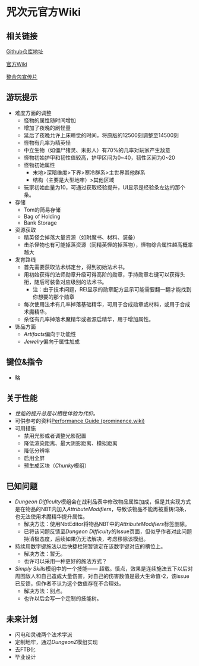 # 咒次元官方Wiki

## 相关链接

[Github仓库地址](https://github.com/Karashok-Leo/Spell-Dimension-Modpack)

[官方Wiki](https://karashok-leo.github.io/Wiki/)

[整合包宣传片](https://www.bilibili.com/video/BV1sZ42117eN)

## 游玩提示

 - 难度方面的调整
	 - 怪物的属性随时间增加
	 - 增加了夜晚的刷怪量
	 - 延后了夜晚允许上床睡觉的时间，将原版的12500刻调整至14500刻
	 - 怪物有几率为精英怪
	 - 中立生物（如僵尸猪灵、末影人）有70%的几率对玩家产生敌意
	 - 怪物初始护甲和韧性值较高，护甲区间为0~40，韧性区间为0~20
	 - 怪物初始属性
		 - 末地>深暗维度>下界>寒冷群系>主世界其他群系
		 - 结构（主要是大型地牢）>其他区域
	 - 玩家初始血量为10，可通过获取经验提升，UI显示是经验条左边的那个条。
 - 存储
	 - Tom的简易存储
	 - Bag of Holding
	 - Bank Storage
 - 资源获取
	 - 精英怪会掉落大量资源（如附魔书、材料、装备）
	 - 击杀怪物也有可能掉落资源（同精英怪的掉落物），怪物综合属性越高概率越大
 - 发育路线
	 - 首先需要获取法术绑定台，得到初始法术书。
	 - 用初始获得的法师勋章升级可得高阶的勋章，手持勋章右键可以获得头衔，随后可装备对应级别的法术书。
		 - 注：由于技术问题，REI显示的勋章配方显示可能需要翻一翻才能找到你想要的那个勋章
	 - 每次使用法术有几率掉落基础精华，可用于合成勋章或材料，或用于合成术魔精华。
	 - 杀怪有几率掉落术魔精华或者源启精华，用于增加属性。
 - 饰品方面
	 - *Artifacts*偏向于功能性
	 - *Jewelry*偏向于属性加成

## 键位&指令

 - 略

## 关于性能

 - *性能的提升总是以牺牲体验为代价。*
 - 可供参考的资料[Performance Guide (prominence.wiki)](https://rpg.prominence.wiki/performance-guide)
 - 可用措施
	 - 禁用光影或者调整光影配置
	 - 降低渲染距离、最大阴影距离、模拟距离
	 - 降低分辨率
	 - 启用全屏
	 - 预生成区块（*Chunky*模组）

## 已知问题

 - *Dungeon Difficulty*模组会在战利品表中修改物品属性加成，但是其实现方式是在物品的NBT内加入*AttributeModifiers*，导致该物品不能再被重铸词条，也无法使用术魔精华提升属性。
	 - 解决方法：使用NbtEditor将物品NBT中的*AttributeModifiers*标签删除。
	 - 已将该问题反馈至*Dungeon Difficulty*的Issue页面，但似乎作者对此问题持消极态度，后续如果仍无法解决，考虑移除该模组。
 - 持续用数字键施法以后快捷栏短暂锁定在该数字键对应的槽位上。
	 - 解决方法：暂无。
	 - 也许可以采用一种更好的施法方式？
 - *Simply Skills*模组中的一个技能—— 超载。慎点，效果是连续施法五下以后对周围敌人和自己造成大量伤害，对自己的伤害数值是最大生命值-2，该issue已反馈，但作者不认为这个数值存在不合理处。
	 - 解决方法：别点。
	 - 也许以后会写一个定制的技能树。

## 未来计划

 - 闪电和灵魂两个法术学派
 - 定制地牢，通过*DungeonZ*模组实现
 - 去FTB化
 - 毕业设计